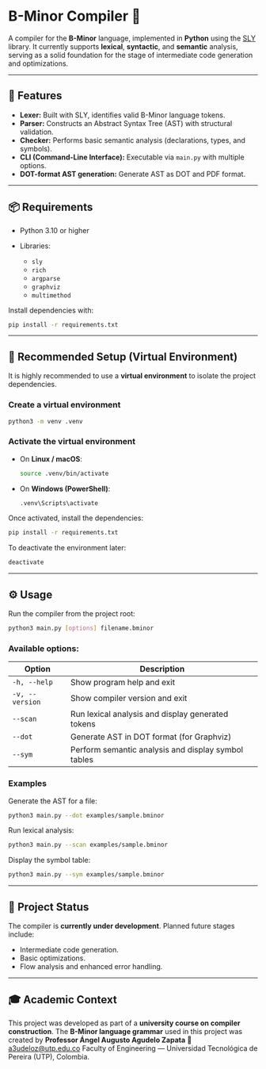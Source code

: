 # B-Minor Compiler 🧠

A compiler for the **B-Minor** language, implemented in **Python** using the [SLY](https://github.com/dabeaz/sly) library.
It currently supports **lexical**, **syntactic**, and **semantic** analysis, serving as a solid foundation for the stage of intermediate code generation and optimizations.

---

## 🚀 Features

* **Lexer:** Built with SLY, identifies valid B-Minor language tokens.
* **Parser:** Constructs an Abstract Syntax Tree (AST) with structural validation.
* **Checker:** Performs basic semantic analysis (declarations, types, and symbols).
* **CLI (Command-Line Interface):** Executable via `main.py` with multiple options.
* **DOT-format AST generation:** Generate AST as DOT and PDF format.

---

## 📦 Requirements

* Python 3.10 or higher
* Libraries:

  * `sly`
  * `rich`
  * `argparse`
  * `graphviz`
  * `multimethod`

Install dependencies with:

```bash
pip install -r requirements.txt
```

---

## 🧰 Recommended Setup (Virtual Environment)

It is highly recommended to use a **virtual environment** to isolate the project dependencies.

### Create a virtual environment

```bash
python3 -m venv .venv
```

### Activate the virtual environment

* On **Linux / macOS**:

  ```bash
  source .venv/bin/activate
  ```

* On **Windows (PowerShell)**:

  ```bash
  .venv\Scripts\activate
  ```

Once activated, install the dependencies:

```bash
pip install -r requirements.txt
```

To deactivate the environment later:

```bash
deactivate
```

---

## ⚙️ Usage

Run the compiler from the project root:

```bash
python3 main.py [options] filename.bminor
```

### Available options:

| Option          | Description                                         |
| --------------- | --------------------------------------------------- |
| `-h, --help`    | Show program help and exit                          |
| `-v, --version` | Show compiler version and exit                      |
| `--scan`        | Run lexical analysis and display generated tokens   |
| `--dot`         | Generate AST in DOT format (for Graphviz)           |
| `--sym`         | Perform semantic analysis and display symbol tables |

### Examples

Generate the AST for a file:

```bash
python3 main.py --dot examples/sample.bminor
```

Run lexical analysis:

```bash
python3 main.py --scan examples/sample.bminor
```

Display the symbol table:

```bash
python3 main.py --sym examples/sample.bminor
```

---

## 🧠 Project Status

The compiler is **currently under development**.
Planned future stages include:

* Intermediate code generation.
* Basic optimizations.
* Flow analysis and enhanced error handling.

---

## 🎓 Academic Context

This project was developed as part of a **university course on compiler construction**.
The **B-Minor language grammar** used in this project was created by **Professor Ángel Augusto Agudelo Zapata**
📧 [a3udeloz@utp.edu.co](mailto:a3udeloz@utp.edu.co)
Faculty of Engineering — Universidad Tecnológica de Pereira (UTP), Colombia.
